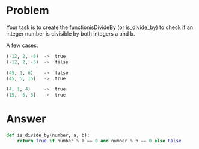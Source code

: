 # Problem 

Your task is to create the functionisDivideBy (or is_divide_by) to check if an integer number is divisible by both integers a and b.

A few cases:

```python
(-12, 2, -6)  ->  true
(-12, 2, -5)  ->  false

(45, 1, 6)    ->  false
(45, 5, 15)   ->  true

(4, 1, 4)     ->  true
(15, -5, 3)   ->  true

```

# Answer 

```python
def is_divide_by(number, a, b):
    return True if number % a == 0 and number % b == 0 else False

```
